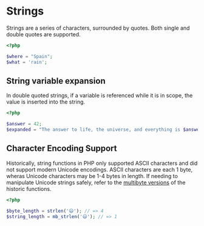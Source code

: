 # Strings

Strings are a series of characters, surrounded by quotes.
Both single and double quotes are supported.

```php
<?php

$where = "Spain";
$what = 'rain';
```

## String variable expansion

In double quoted strings, if a variable is referenced while it is in scope, the value is inserted into the string.

```php
<?php

$answer = 42;
$expanded = "The answer to life, the universe, and everything is $answer"; 
```

## Character Encoding Support

Historically, string functions in PHP only supported ASCII characters and did not support modern Unicode encodings.
ASCII characters are each 1 byte, wheras Unicode characters may be 1-4 bytes in length.
If needing to manipulate Unicode strings safely, refer to the [multibyte versions][multi-byte-fns] of the historic functions.

```php
<?php

$byte_length = strlen('😃'); // => 4
$string_length = mb_strlen('😃'); // => 1
```

[multi-byte-fns]: https://www.php.net/manual/en/ref.mbstring.php

